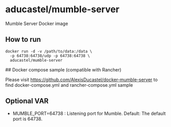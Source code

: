 # aducastel/mumble-server
Mumble Server Docker image

## How to run

```
docker run -d -v /path/to/data:/data \
  -p 64738:64738/udp -p 64738:64738 \
  aducastel/mumble-server
```

## Docker compose sample (compatible with Rancher)

Please visit https://github.com/AlexisDucastel/docker-mumble-server to find docker-compose.yml and rancher-compose.yml sample

## Optional VAR
- MUMBLE_PORT=64738 : Listening port for Mumble. Default: The default port is 64738.
